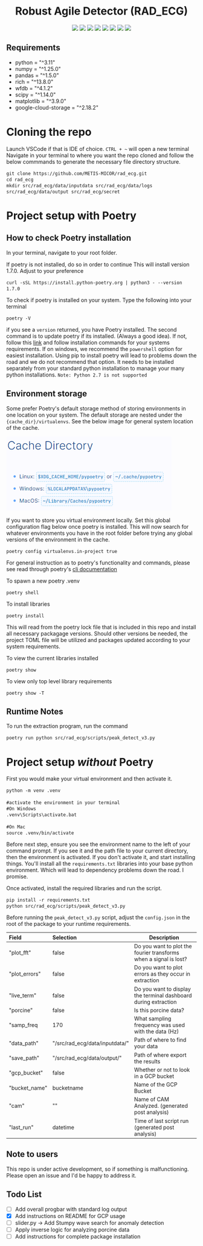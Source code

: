 

<h1 align="center">
  <b>Robust Agile Detector (RAD_ECG) </b><br>
</h1>

<p align="center">
      <a href="https://www.python.org/">
        <img src="https://img.shields.io/badge/Python-3.11-8bf230.svg" /></a>
      <a href="https://numpy.org/doc/">
        <img src="https://img.shields.io/badge/Numpy-1.25-8bf230.svg" /></a>
      <a href="https://pandas.pydata.org/docs/index.html">
        <img src="https://img.shields.io/badge/Pandas-1.5.0-8bf230.svg" /></a>
      <a href="https://rich.readthedocs.io/en/stable/">
        <img src="https://img.shields.io/badge/Rich-13.8.0-8bf230.svg" /></a>
      <a href="https://wfdb.readthedocs.io/en/latest/">              
        <img src="https://img.shields.io/badge/wfdb-4.1.2-8bf230.svg" /></a>
      <a href="https://docs.scipy.org/doc/scipy/">            
        <img src="https://img.shields.io/badge/Scipy-1.14.0-8bf230.svg" /></a>
      <a href="https://matplotlib.org/stable/index.html">            
        <img src="https://img.shields.io/badge/Matplotlib-3.9.0-8bf230.svg" /></a>
      <a href="https://cloud.google.com/storage/docs">            
        <img src="https://img.shields.io/badge/GCS-2.18.0-8bf230.svg" /></a>
</p>


## Requirements

- python = "^3.11"
- numpy = "^1.25.0"
- pandas = "^1.5.0"
- rich = "^13.8.0"
- wfdb = "^4.1.2"
- scipy = "^1.14.0"
- matplotlib = "^3.9.0"
- google-cloud-storage = "^2.18.2"

# Cloning the repo

Launch VSCode if that is IDE of choice.
`CTRL + ~` will open a new terminal
Navigate in your terminal to where you want the repo cloned and follow the below commmands to generate the necessary file directory structure.

```terminal
git clone https://github.com/METIS-MICOR/rad_ecg.git
cd rad_ecg
mkdir src/rad_ecg/data/inputdata src/rad_ecg/data/logs src/rad_ecg/data/output src/rad_ecg/secret
```


# Project setup with Poetry




## How to check Poetry installation

In your terminal, navigate to your root folder.

If poetry is not installed, do so in order to continue
This will install version 1.7.0.  Adjust to your preference

```terminal
curl -sSL https://install.python-poetry.org | python3 - --version 1.7.0
```

To check if poetry is installed on your system. Type the following into your terminal

```terminal
poetry -V
```

if you see a `version` returned, you have Poetry installed.  The second command is to update poetry if its installed. (Always a good idea). If not, follow this [link](https://python-poetry.org/docs/) and follow installation commands for your systems requirements. If on windows, we recommend the `powershell` option for easiest installation. Using pip to install poetry will lead to problems down the road and we do not recommend that option.  It needs to be installed separately from your standard python installation to manage your many python installations.  `Note: Python 2.7 is not supported`

## Environment storage

Some prefer Poetry's default storage method of storing environments in one location on your system.  The default storage are nested under the `{cache_dir}/virtualenvs`.  See the below image for general system location of the cache.

![Cache Directory](docs/images/p_cach_dir.png)

If you want to store you virtual environment locally.  Set this global configuration flag below once poetry is installed.  This will now search for whatever environments you have in the root folder before trying any global versions of the environment in the cache.

```terminal
poetry config virtualenvs.in-project true
```

For general instruction as to poetry's functionality and commands, please see read through poetry's [cli documentation](https://python-poetry.org/docs/cli/)

To spawn a new poetry .venv

```terminal
poetry shell
```

To install libraries

```terminal
poetry install
```

This will read from the poetry lock file that is included
in this repo and install all necessary packagage versions.  Should other
versions be needed, the project TOML file will be utilized and packages updated according to your system requirements.  

To view the current libraries installed

```terminal
poetry show
```

To view only top level library requirements

```terminal
poetry show -T
```

## Runtime Notes

To run the extraction program, run the command

```terminal
poetry run python src/rad_ecg/scripts/peak_detect_v3.py
```

# Project setup *without* Poetry

First you would make your virtual environment and then activate it.

```terminal
python -m venv .venv

#activate the environment in your terminal 
#On Windows
.venv\Scripts\activate.bat

#On Mac
source .venv/bin/activate
```

Before next step, ensure you see the environment name to the left of your command prompt.  If you see it and the path file to your current directory, then the environment is activated.  If you don't activate it, and start installing things.  You'll install all the `requirements.txt` libraries into your base python environment. Which will lead to dependency problems down the road.  I promise.

Once activated, install the required libraries and run the script.

```terminal
pip install -r requirements.txt
python src/rad_ecg/scripts/peak_detect_v3.py
```

Before running the `peak_detect_v3.py` script, adjust the `config.json` in the root of the package to your runtime requirements.

|Field|Selection|Description|
|:----|:----|-----|
|"plot_fft"| false | Do you want to plot the fourier transforms when a signal is lost?|
|"plot_errors" | false | Do you want to plot errors as they occur in extraction|
|"live_term"|false|Do you want to display the terminal dashboard during extraction|
|"porcine"|false| Is this porcine data?  |
|"samp_freq|170| What sampling frequency was used with the data (Hz)|
|"data_path" |"/src/rad_ecg/data/inputdata/"|Path of where to find your data|
|"save_path" |"/src/rad_ecg/data/output/"|Path of where export the results|
|"gcp_bucket" |false|Whether or not to look in a GCP bucket|
|"bucket_name" |bucketname|Name of the GCP Bucket|
|"cam" |""|Name of CAM Analyzed.  (generated post analysis)|
|"last_run" |datetime|Time of last script run  (generated post analysis)|

## Note to users

This repo is under active development, so if something is malfunctioning.  Please open an issue and I'd be happy to address it. 

## Todo List

- [ ] Add overall progbar with standard log output
- [x] Add instructions on README for GCP usage
- [ ] slider.py ->  Add Stumpy wave search for anomaly detection
- [ ] Apply inverse logic for analyzing porcine data
- [ ] Add instructions for complete package installation
